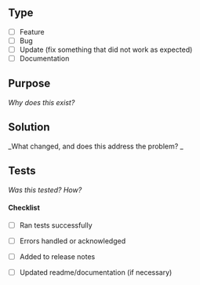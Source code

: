 ## Type
- [ ] Feature
- [ ] Bug
- [ ] Update (fix something that did not work as expected)
- [ ] Documentation

## Purpose
_Why does this exist?_

## Solution
_What changed, and does this address the problem? _

## Tests
_Was this tested? How?_

#### Checklist
- [ ] Ran tests successfully
- [ ] Errors handled or acknowledged
- [ ] Added to release notes
- [ ] Updated readme/documentation (if necessary)

